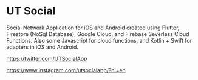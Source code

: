 # UT Social

Social Network Application for iOS and Android created using Flutter, Firestore (NoSql Database), Google Cloud, and Firebase Severless Cloud Functions. Also some Javascript for cloud functions, and Kotlin + Swift for adapters in iOS and Android.

https://twitter.com/UTSocialApp

https://www.instagram.com/utsocialapp/?hl=en
